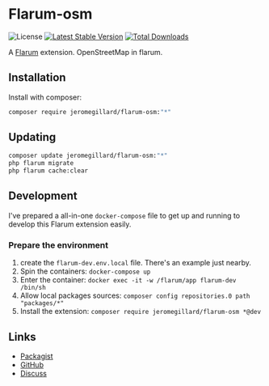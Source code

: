 # Flarum-osm

![License](https://img.shields.io/badge/license-GPL-3.0-blue.svg) [![Latest Stable Version](https://img.shields.io/packagist/v/jeromegillard/flarum-osm.svg)](https://packagist.org/packages/jeromegillard/flarum-osm) [![Total Downloads](https://img.shields.io/packagist/dt/jeromegillard/flarum-osm.svg)](https://packagist.org/packages/jeromegillard/flarum-osm)

A [Flarum](http://flarum.org) extension. OpenStreetMap in flarum.

## Installation

Install with composer:

```sh
composer require jeromegillard/flarum-osm:"*"
```

## Updating

```sh
composer update jeromegillard/flarum-osm:"*"
php flarum migrate
php flarum cache:clear
```

## Development

I've prepared a all-in-one `docker-compose` file to get up and running to develop this Flarum extension easily.

### Prepare the environment
1. create the `flarum-dev.env.local` file. There's an example just nearby.
1. Spin the containers: `docker-compose up`
1. Enter the container: `docker exec -it -w /flarum/app flarum-dev /bin/sh`
1. Allow local packages sources: `composer config repositories.0 path "packages/*"`
1. Install the extension: `composer require jeromegillard/flarum-osm *@dev`

## Links

- [Packagist](https://packagist.org/packages/jeromegillard/flarum-osm)
- [GitHub](https://github.com/jeromegillard/flarum-osm)
- [Discuss](https://discuss.flarum.org/d/PUT_DISCUSS_SLUG_HERE)

